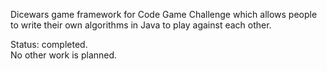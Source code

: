 Dicewars game framework for Code Game Challenge which allows people to write their own algorithms in Java to play against each other.

Status: completed.<br />
No other work is planned.